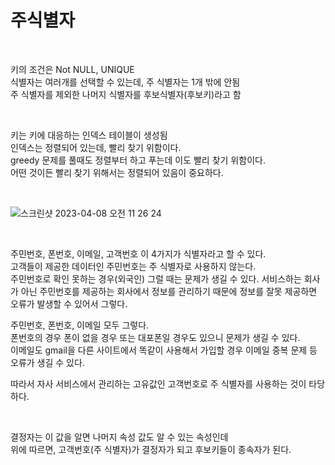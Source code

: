 # 주식별자

<br>

키의 조건은 Not NULL, UNIQUE  
식별자는 여러개를 선택할 수 있는데, 주 식별자는 1개 밖에 안됨  
주 식별자를 제외한 나머지 식별자를 후보식별자(후보키)라고 함  

<br>

키는 키에 대응하는 인덱스 테이블이 생성됨  
인덱스는 정렬되어 있는데, 빨리 찾기 위함이다.  
greedy 문제를 풀때도 정렬부터 하고 푸는데 이도 빨리 찾기 위함이다.  
어떤 것이든 빨리 찾기 위해서는 정렬되어 있음이 중요하다.  


<br>

![스크린샷 2023-04-08 오전 11 26 24](https://user-images.githubusercontent.com/81137234/230699344-a22301b2-e6ee-470c-b661-6156e9ee2fd5.png)

<br>

주민번호, 폰번호, 이메일, 고객번호 이 4가지가 식별자라고 할 수 있다.  
고객들이 제공한 데이터인 주민번호는 주 식별자로 사용하지 않는다.  
주민번호로 확인 못하는 경우(외국인) 그럴 때는 문제가 생길 수 있다.  서비스하는 회사가 아닌 주민번호를 제공하는 회사에서 정보를 관리하기 때문에 정보를 잘못 제공하면 오류가 발생할 수 있어서 그렇다.  

주민번호, 폰번호, 이메일 모두 그렇다.  
폰번호의 경우 폰이 없을 경우 또는 대포폰일 경우도 있으니 문제가 생길 수 있다.  
이메일도 gmail을 다른 사이트에서 똑같이 사용해서 가입할 경우 이메일 중복 문제 등 오류가 생길 수 있다.  

따라서 자사 서비스에서 관리하는 고유값인 고객번호로 주 식별자를 사용하는 것이 타당하다.  

<br>

결정자는 이 값을 알면 나머지 속성 값도 알 수 있는 속성인데  
위에 따르면, 고객번호(주 식별자)가 결정자가 되고 후보키들이 종속자가 된다.  


<br>
